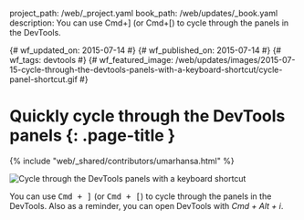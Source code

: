 project_path: /web/_project.yaml book_path: /web/updates/_book.yaml description: You can use Cmd+] (or Cmd+[) to cycle through the panels in the DevTools.

{# wf_updated_on: 2015-07-14 #} {# wf_published_on: 2015-07-14 #} {# wf_tags: devtools #} {# wf_featured_image: /web/updates/images/2015-07-15-cycle-through-the-devtools-panels-with-a-keyboard-shortcut/cycle-panel-shortcut.gif #}

# Quickly cycle through the DevTools panels {: .page-title }

{% include "web/_shared/contributors/umarhansa.html" %}

<img src="/web/updates/images/2015-07-15-cycle-through-the-devtools-panels-with-a-keyboard-shortcut/cycle-panel-shortcut.gif" alt="Cycle through the DevTools panels with a keyboard shortcut" />

You can use <kbd class="kbd">Cmd + ]</kbd> (or <kbd class="kbd">Cmd + [</kbd>) to cycle through the panels in the DevTools. Also as a reminder, you can open DevTools with *Cmd + Alt + i*.